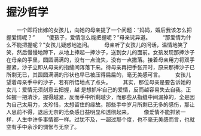 # 握沙哲学
　　一个即将出嫁的女孩儿，向她的母亲提了一个问题：“妈妈，婚后我该怎么把握爱情呢？” 
　　“傻孩子，爱情怎么能把握呢？”母亲诧异道。 
　　“那爱情为什么不能把握呢？”女孩儿疑惑地追问。 
　　母亲听了女孩儿的问话，温情地笑了笑，然后慢慢地蹲下，从地上捧起一捧沙子，送到女儿的面前。女孩发现那捧沙子在母亲的手里，圆圆满满的，没有一点流失，没有一点撒落。接着母亲用力将双手握紧，沙子立即从母亲的指缝间泻落下来。待母亲再把手张开时，原来那捧沙子已所剩无已，其圆圆满满的形状也早已被压得扁扁的，毫无美感可言。 
　　女孩儿望着母亲手中的沙子，若有所悟地点了点头。 
　　其实，那位母亲是要告诉她的女儿：爱情无须刻意去把握，越 是想抓牢自己的爱情，反而越容易失去自我。正如握一把清沙，握得越紧，反而手中所剩越少，而那些从指缝中间漏掉的，全是因为自己太用力，太珍惜，太想留住的缘故。那些手中岁月所剩已无多的感伤，那让人思前不得，退后无奈的沧桑感日益明显和透彻起来。 
　　像爱情不能抓紧一样，人生中许多事情都一样。过犹不及，一超过那个度，也不毫无美感而言，也就空有手中余沙的惆怅与无奈了。
 